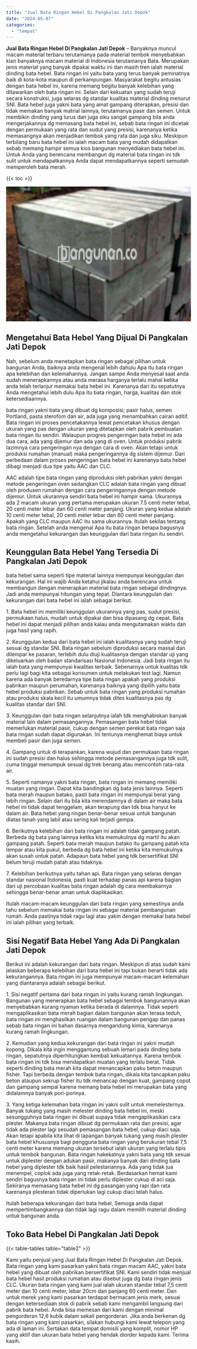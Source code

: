 ```yaml
---
title: "Jual Bata Ringan Hebel Di Pangkalan Jati Depok"
date: "2024-05-07"
categories: 
  - "tempat"
---
```


**Jual Bata Ringan Hebel Di Pangkalan Jati Depok** – Banyaknya muncul macam material terbaru terutamanya pada material tembok menyebabkan kian banyaknya macam material di Indonesia terutamanya Bata. Merupakan jenis material yang banyak dipakai waktu ini dan masih tren ialah material dinding bata hebel. Bata ringan ini yaitu bata yang terus banyak peminatnya baik di kota-kota maupun di perkampungan. Masyarakat begitu antusias dengan bata hebel ini, karena memang begitu banyak kelebihan yang ditawarkan oleh bata ringan ini. Selain dari kekuatan yang sudah teruji secara konstruksi, juga selaras dg standar kualitas material dinding menurut SNI. Bata hebel juga yakni bata yang amat gampang diterapkan, presisi dan tidak memakan banyak matrial lainnya, terutamanya pasir dan semen. Untuk membikin dinding yang lurus dan juga siku sangat gampang bila anda mengerjakannya dg memasang bata hebel ini, sebab bata ringan ini dicetak dengan permukaan yang rata dan sudut yang presisi, karenanya ketika memasangnya akan menjadikan tembok yang rata dan juga siku. Meskipun terbilang baru bata hebel ini ialah macam bata yang mudah didapatkan sebab memang hampir semua kios bangunan menyediakan bata hebel ini. Untuk Anda yang berencana membangun dg material bata ringan ini tdk sulit untuk mendapatkannya Anda dapat mendapatkannya seperti semudah memperoleh bata merah.

{{< toc >}}

![Jual Bata Ringan Hebel Di Pangkalan Jati Depok](/images/jual-hebel-murah-40.png)

## Mengetahui Bata Hebel Yang Dijual Di Pangkalan Jati Depok

Nah, sebelum anda menetapkan bata ringan sebagai pilihan untuk bangunan Anda, baiknya anda mengenal lebih dahulu Apa itu bata ringan apa kelebihan dan kelemahannya. Jangan sampe Anda menyesal saat anda sudah menerapkannya atau anda merasa harganya terlalu mahal ketika anda telah terlanjur memakai bata hebel ini. Karenanya dari itu sepatutnya Anda mengetahui lebih dulu Apa itu bata ringan, harga, kualitas dan stok ketersediaannya.

bata ringan yakni bata yang dibuat dg komposisi; pasir halus, semen Portland, pasta sterofom dan air, ada juga yang menambahkan cairan aditif. Bata ringan ini proses pencetakannya lewat pencetakan khusus dengan ukuran yang pas dengan ukuran yang ditetapkan oleh pabrik pembuatan bata ringan itu sendiri. Walaupun progres pengeringan bata hebel ini ada dua cara, ada yang dijemur dan ada yang di oven. Untuk produksi pabrik lazimnya cara pengeringan nya dengan cara di oven. Akan tetapi untuk produksi rumahan (manual) maka pengeringannya dg sistem dijemur. Dari perbedaan dalam proses pengeringan bata hebel ini karenanya bata hebel dibagi menjadi dua tipe yaitu AAC dan CLC.

AAC adalah tipe bata ringan yang diproduksi oleh pabrikan yakni dengan metode pengeringan oven sedangkan CLC adalah bata ringan yang dibuat oleh produsen rumahan dengan cara pengeringannya dengan metode dijemur. Untuk ukurannya sendiri bata hebel ini hampir sama. Ukurannya ada 2 macam ukuran yang pertama merupakan ukuran 7.5 centi meter tebal, 20 centi meter lebar dan 60 centi meter panjang. Ukuran yang kedua adalah 10 centi meter tebal, 20 centi meter lebar dan 60 centi meter panjang. Apakah yang CLC maupun AAC itu sama ukurannya. Itulah sekilas tentang bata ringan. Setelah anda mengenal Apa itu bata ringan betapa bagusnya anda mengetahui kekurangan dan keunggulan dari bata ringan itu sendiri.

## Keunggulan Bata Hebel Yang Tersedia Di Pangkalan Jati Depok

bata hebel sama seperti tipe material lainnya mempunyai keunggulan dan kekurangan. Hal ini wajib Anda ketahui jikalau anda berencana untuk membangun dengan menerapkan material bata ringan sebagai dindingnya. Jadi anda mempunyai hitungan yang tepat. Diantara keunggulan dan kekurangan dari bata hebel ini ialah sebagai berikut.

1\. Bata hebel ini memiliki keunggulan ukurannya yang pas, sudut presisi, permukaan halus, mudah untuk dipakai dan bisa dipasang dg cepat. Bata hebel ini dapat menjadi pilihan anda kalau anda mengutamakan waktu dan juga hasil yang rapih.

2\. Keunggulan kedua dari bata hebel ini ialah kualitasnya yang sudah teruji sesuai dg standar SNI. Bata ringan sebelum diproduksi secara massal dan dilempar ke pasaran, terlebih dulu diuji kualitasnya dengan standar uji yang dikeluarkan oleh badan standarisasi Nasional Indonesia. Jadi bata ringan itu ialah bata yang mempunyai kwalitas terbaik. Sebenarnya untuk kualitas tdk perlu lagi bagi kita sebagai konsumen untuk melakukan test lagi. Namun karena ada banyak beredarnya tipe bata ringan apakah yang produksi pabrikan maupun perumahan, karenanya baiknya yang dipilih yaitu bata hebel produksi pabrikan. Sebab untuk bata ringan yang produksi rumahan atau produksi skala kecil itu umumnya tidak dites kualitasnya pas dg kualitas standar dari SNI.

3\. Keunggulan dari bata ringan selanjutnya ialah tdk menghabiskan banyak material lain dalam pemasangannya. Pemasangan bata hebel tidak memerlukan material pasir, cukup dengan semen perekat bata ringan saja bata ringan sudah dapat digunakan. Ini tentunya menghemat biaya untuk membeli pasir dan juga semen.

4\. Gampang untuk di terapankan, karena wujud dan permukaan bata ringan ini sudah presisi dan halus sehingga metode pemasangannya juga tdk sulit, cuma tinggal menumpuk sesuai dg trek benang atau mencontoh rata-rata air.

5\. Seperti namanya yakni bata ringan, bata ringan ini memang memiliki muatan yang ringan. Dapat kita bandingkan dg bata jenis lainnya. Seperti bata merah maupun batako, pasti bata ringan ini mempunyai berat yang lebih ringan. Selain dari itu bila kita merendamnya di dalam air maka bata hebel ini tidak dapat tenggelam, akan terapung dan tdk bisa hanyut ke dalam air. Bata hebel yang ringan benar-benar sesuai untuk bangunan diatas tanah yang labil atau sering kali terjadi gempa.

6\. Berikutnya kelebihan dari bata ringan ini adalah tidak gampang patah. Berbeda dg bata yang lainnya ketika kita memukulnya dg martil itu akan gampang patah. Seperti bata merah maupun batako itu gampang patah kita lempar atau kita pukul, berbeda dg bata hebel ini ketika kita memukulnya akan susah untuk patah. Adapaun bata hebel yang tdk bersertifikat SNI belum teruji mudah patah atau tidaknya.

7\. Kelebihan berikutnya yaitu tahan api. Bata ringan yang selaras dengan standar nasional Indonesia, pasti kuat terhadap panas api karena bagian dari uji percobaan kualitas bata ringan adalah dg cara membakarnya sehingga benar-benar aman untuk diaplikasikan.

Itulah macam-macam keunggulan dari bata ringan yang semestinya anda tahu sebelum memakai bata ringan ini sebagai material pembangunan rumah. Anda pastinya tidak ragu lagi atau yakin dengan memakai bata hebel ini ialah pilihan yang terbaik.

## Sisi Negatif Bata Hebel Yang Ada Di Pangkalan Jati Depok

Berikut ini adalah kekurangan dari bata ringan. Meskipun di atas sudah kami jelaskan beberapa kelebihan dari bata hebel ini tapi bukan berarti tidak ada kekurangannya. Bata ringan ini juga mempunyai macam-macam kelemahan yang diantaranya adalah sebagai berikut.

1\. Sisi negatif pertama dari bata ringan ini yaitu kurang ramah lingkungan. Bangunan yang menerapkan bata hebel sebagai tembok bangunannya akan menyebabkan kurang nyaman ketika berada di dalamnya. Tidak seperti mengaplikasikan bata merah bagian dalam bangunan akan terasa teduh, bata ringan ini menghasilkan ruangan dalam bangunan pengap dan panas sebab bata ringan ini bahan dasarnya mengandung kimia, karenanya kurang ramah lingkungan.

2\. Kemudian yang kedua kekurangan dari bata ringan ini yakni mudah kopong. Dikala kita ingin menggantung sebuah lemari pada dinding bata ringan, sepatutnya diperhitungkan kembali kekuatannya. Karena tembok bata ringan ini tdk bisa mendapatkan muatan yang terlalu berat. Tidak seperti dinding bata merah kita dapat menancapkan paku beton maupun fisher. Tapi berbeda dengan tembok bata ringan, dikala kita tancapkan paku beton ataupun sekrup fisher itu tdk menancap dengan kuat, gampang copot dan gampang sempal karena memang bata hebel ini merupakan bata yang didalamnya banyak pori-porinya.

3\. Yang ketiga kelemahan bata ringan ini yakni sulit untuk memelesternya. Banyak tukang yang masih melester dinding bata hebel ini, meski sesungguhnya bata ringan ini dibuat supaya tidak mengaplikasikan cara plester. Makanya bata ringan dibuat dg permukaan rata dan presisi, agar tidak ada plester lagi sesudah pemasangan bata hebel, cukup diaci saja. Akan tetapi apabila kita lihat di lapangan banyak tukang yang masih plester bata hebel khususnya bagi pengguna bata ringan yang berukuran tebal 7,5 centi meter karena memang ukuran tersebut ialah ukuran yang terlalu tipis untuk tembok bangunan. Bata ringan hakekatnya yakni bata yang tdk sesuai untuk diplester dengan adukan pasir, makanya banyak dari dinding bata hebel yang diplester tdk baik hasil pelestariannya. Ada yang tidak jua menempel, coplok ada juga yang retak-retak. Berdasarkan hemat kami sendiri bagusnya bata ringan ini tidak perlu diplester cukup di aci saja. Sekiranya memasang bata hebel ini dg pasangan yang rapi dan rata karenanya plesteran tidak diperlukan lagi cukup diaci telah halus.

Itulah beberapa kekurangan dari bata hebel, Semoga anda dapat mempertimbangkannya dan tidak lagi ragu dalam memilih material dinding untuk bangunan anda.

## Toko Bata Hebel Di Pangkalan Jati Depok

{{< table-tables table="table2" >}}

Kami yaitu penjual yang Jual Bata Ringan Hebel Di Pangkalan Jati Depok. Bata ringan yang kami pasarkan yakni bata ringan macam AAC, yakni bata hebel yang dibuat oleh pabrikan bersertifikat SNI. Kami sendiri tidak menjual bata hebel hasil produksi rumahan atau disebut juga dg bata ringan jenis CLC. Ukuran bata ringan yang kami jual ialah ukuran standar tebal 7,5 centi meter dan 10 centi meter, lebar 20cm dan panjang 60 centi meter. Dan untuk merek yang kami pasarkan terdapat bermacam jenis merk, sesuai dengan ketersediaan stok di pabrik sebab kami mengambil langsung dari pabrik bata hebel. Anda bisa memesan dari kami dengan minimal pengorderan 12,6 kubik dalam sekali pengorderan. Jika anda berkenan dg bata ringan yang kami pasarkan, silakan hubungi kami lewat telepon yang ada di laman ini. Sertakan data tempat domisili yang komplit, nomor HP yang aktif dan ukuran bata hebel yang hendak diorder kepada kami. Terima kasih.
